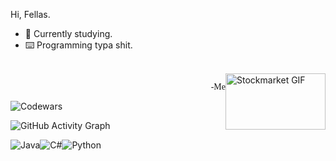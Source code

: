 
Hi, Fellas.

- 💼 Currently studying.
- ⌨️ Programming typa shit.

<br>
<img src="https://media.giphy.com/media/lbs3JZRLoirw4/giphy.gif" width="160" height="90" alt="Stockmarket GIF" style="float: right;"/><p style="text-align: right; font-family: 'Pacifico', cursive;">-Me</p>

![Codewars](https://www.codewars.com/users/Yolomeus/badges/large)

![GitHub Activity Graph](https://github-readme-activity-graph.vercel.app/graph?username=MaxKirchrath&theme=github)

![Java](https://img.shields.io/badge/Java-ED8B00?style=for-the-badge&logo=java&logoColor=white)![C#](https://img.shields.io/badge/C%23-239120?style=for-the-badge&logo=c-sharp&logoColor=white)![Python](https://img.shields.io/badge/Python-3776AB?style=for-the-badge&logo=python&logoColor=white)
